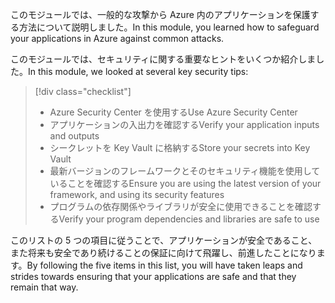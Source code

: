 <span data-ttu-id="3cdc4-101">このモジュールでは、一般的な攻撃から Azure 内のアプリケーションを保護する方法について説明しました。</span><span class="sxs-lookup"><span data-stu-id="3cdc4-101">In this module, you learned how to safeguard your applications in Azure against common attacks.</span></span>

<span data-ttu-id="3cdc4-102">このモジュールでは、セキュリティに関する重要なヒントをいくつか紹介しました。</span><span class="sxs-lookup"><span data-stu-id="3cdc4-102">In this module, we looked at several key security tips:</span></span>

> [!div class="checklist"]
> * <span data-ttu-id="3cdc4-103">Azure Security Center を使用する</span><span class="sxs-lookup"><span data-stu-id="3cdc4-103">Use Azure Security Center</span></span>
> * <span data-ttu-id="3cdc4-104">アプリケーションの入出力を確認する</span><span class="sxs-lookup"><span data-stu-id="3cdc4-104">Verify your application inputs and outputs</span></span>
> * <span data-ttu-id="3cdc4-105">シークレットを Key Vault に格納する</span><span class="sxs-lookup"><span data-stu-id="3cdc4-105">Store your secrets into Key Vault</span></span>
> * <span data-ttu-id="3cdc4-106">最新バージョンのフレームワークとそのセキュリティ機能を使用していることを確認する</span><span class="sxs-lookup"><span data-stu-id="3cdc4-106">Ensure you are using the latest version of your framework, and using its security features</span></span>
> * <span data-ttu-id="3cdc4-107">プログラムの依存関係やライブラリが安全に使用できることを確認する</span><span class="sxs-lookup"><span data-stu-id="3cdc4-107">Verify your program dependencies and libraries are safe to use</span></span>

<span data-ttu-id="3cdc4-108">このリストの 5 つの項目に従うことで、アプリケーションが安全であること、また将来も安全であり続けることの保証に向けて飛躍し、前進したことになります。</span><span class="sxs-lookup"><span data-stu-id="3cdc4-108">By following the five items in this list, you will have taken leaps and strides towards ensuring that your applications are safe and that they remain that way.</span></span>